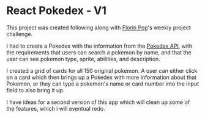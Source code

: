 # React Pokedex - V1

This project was created following along with [Florin Pop]("https://github.com/florinpop17")'s weekly project challenge.

I had to create a Pokedex with the information from the [Pokedex API]("https://pokeapi.co/"), with the requirements that users can search a pokemon by name, and that the user can see pokemon type, sprite, abilities, and description.

I created a grid of cards for all 150 original pokemon. A user can either click on a card which then brings up a Pokedex with more information about that Pokemon, or they can type a pokemon's name or card number into the input field to also bring it up.

I have ideas for a second version of this app which will clean up some of the features, which i will eventual redo.
